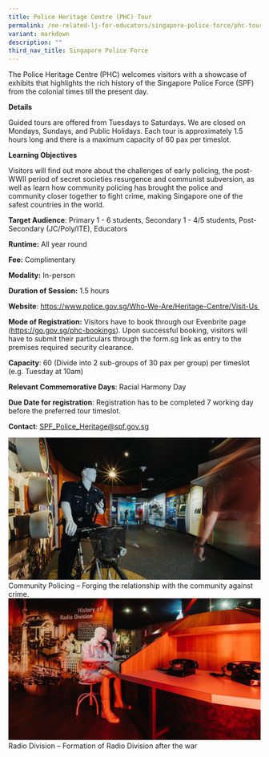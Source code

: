 ```yaml
---
title: Police Heritage Centre (PHC) Tour
permalink: /ne-related-lj-for-educators/singapore-police-force/phc-tour/
variant: markdown
description: ""
third_nav_title: Singapore Police Force
---
```

The Police Heritage Centre (PHC) welcomes visitors with a showcase of exhibits that highlights the rich history of the Singapore Police Force (SPF) from the colonial times till the present day.

**Details**

Guided tours are offered from Tuesdays to Saturdays. We are closed on Mondays, Sundays, and Public Holidays. Each tour is approximately 1.5 hours long and there is a maximum capacity of 60 pax per timeslot.

**Learning Objectives**

Visitors will find out more about the challenges of early policing, the post-WWII period of secret societies resurgence and communist subversion, as well as learn how community policing has brought the police and community closer together to fight crime, making Singapore one of the safest countries in the world.

**Target Audience**: Primary 1 - 6 students, Secondary 1 - 4/5 students, Post-Secondary (JC/Poly/ITE), Educators

**Runtime:** All year round

**Fee:** Complimentary

**Modality:** In-person

**Duration of Session:** 1.5 hours

**Website**: https://www.police.gov.sg/Who-We-Are/Heritage-Centre/Visit-Us 

**Mode of Registration:** Visitors have to book through our Evenbrite page (https://go.gov.sg/phc-bookings). Upon successful booking, visitors will have to submit their particulars through the form.sg link as entry to the premises required security clearance.

**Capacity**: 60 (Divide into 2 sub-groups of 30 pax per group) per timeslot (e.g. Tuesday at 10am)

**Relevant Commemorative Days**: Racial Harmony Day

**Due Date for registration**: Registration has to be completed 7 working day before the preferred tour timeslot.

**Contact**: SPF_Police_Heritage@spf.gov.sg

![](/images/spf_Community_Policing_1.jpg)Community Policing – Forging the relationship with the community against crime.
![](/images/spf_Radio_Division_2.jpg)Radio Division – Formation of Radio Division after the war